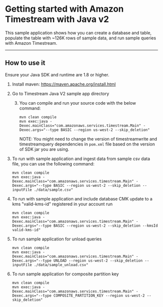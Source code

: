# Getting started with Amazon Timestream with Java v2

This sample application shows how you can create a database and table, populate the table with ~126K rows of sample data, and run sample queries with Amazon Timestream.

----
## How to use it

Ensure your Java SDK and runtime are 1.8 or higher.

1. Install maven: https://maven.apache.org/install.html

2. Go to Timestream Java V2 sample app directory

   3. You can compile and run your source code with the below   command:
       ```shell
      mvn clean compile
      mvn exec:java -Dexec.mainClass="com.amazonaws.services.timestream.Main" -Dexec.args="--type BASIC --region us-west-2 --skip_deletion"
       ``` 
      NOTE: You might need to change the version of timestreamwrite and timestreamquery dependencies in `pom.xml` file based on the version of SDK jar you are using.

4. To run with sample application and ingest data from sample csv data file, you can use the following command:
   ```shell
   mvn clean compile
   mvn exec:java -Dexec.mainClass="com.amazonaws.services.timestream.Main" -Dexec.args="--type BASIC --region us-west-2 --skip_deletion --inputFile ./data/sample.csv"
   ```

5. To run with sample application and include database CMK update to a kms "valid-kms-id" registered in your account run
   ```shell
   mvn clean compile
   mvn exec:java -Dexec.mainClass="com.amazonaws.services.timestream.Main" -Dexec.args="--type BASIC --region us-west-2 --skip_deletion --kmsId valid-kms-id"
   ``` 
6. To run sample application for unload queries
   ```shell
   mvn clean compile
   mvn exec:java -Dexec.mainClass="com.amazonaws.services.timestream.Main" -Dexec.args="--type UNLOAD --region us-west-2 --skip_deletion --inputFile ./data/sample_unload.csv"
   ``` 
7. To run sample application for composite partition key
   ```shell
   mvn clean compile
   mvn exec:java -Dexec.mainClass="com.amazonaws.services.timestream.Main" -Dexec.args="--type COMPOSITE_PARTITION_KEY --region us-west-2 --skip_deletion"
   ```